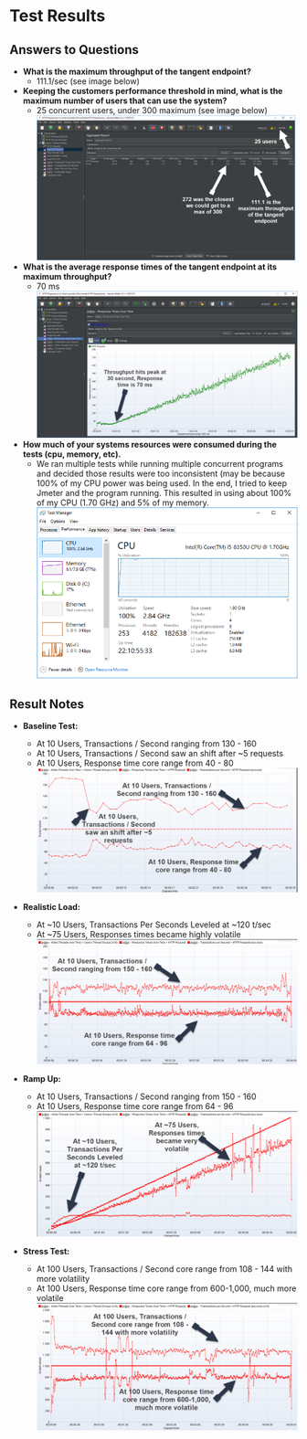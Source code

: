 # Test Results

## Answers to Questions
* **What is the maximum throughput of the tangent endpoint?**
  * 111.1/sec (see image below)
* **Keeping the customers performance threshold in mind, what is the maximum number of users that can use the system?** 
  * 25 concurrent users, under 300 maximum (see image below)
   ![](users-at-maximum.png)
* **What is the average response times of the tangent endpoint at its maximum throughput?**
  * 70 ms ![](response-time-at-max-throughput.png)
* **How much of your systems resources were consumed during the tests (cpu, memory, etc).**
  * We ran multiple tests while running multiple concurrent programs and decided those results were too inconsistent (may be because 100% of my CPU power was being used. In the end, I tried to keep Jmeter and the program running. This resulted in using about 100% of my CPU (1.70 GHz) and 5% of my memory. 
  ![](cpu.png)

 ## Result Notes 
 * **Baseline Test:**
    * At 10 Users, Transactions / Second ranging from 130 - 160
    * At 10 Users, Transactions / Second saw an shift after ~5 requests
    * At 10 Users, Response time core range from 40 - 80
![](baseline-10users-35esconds.png)
    
 * **Realistic Load:**
    * At ~10 Users, Transactions Per Seconds Leveled at ~120 t/sec
    * At ~75 Users, Responses times became highly volatile 
![](realistic-10users-5minutes.png)
    
 * **Ramp Up:**
    * At 10 Users, Transactions / Second ranging from 150 - 160
    * At 10 Users, Response time core range from 64 - 96
 ![](rampup-upTo100users-5minutes.png)
      
 * **Stress Test:**
    * At 100 Users, Transactions / Second core range from 108 - 144 with more volatility
    * At 100 Users, Response time core range from 600-1,000, much more volatile
![](stress-100users-5minutes.png)
